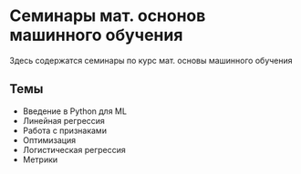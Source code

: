 # Семинары мат. оснонов машинного обучения

Здесь содержатся семинары по курс мат. основы машинного обучения

## Темы

- Введение в Python для ML
- Линейная регрессия
- Работа с признаками
- Оптимизация
- Логистическая регрессия
- Метрики